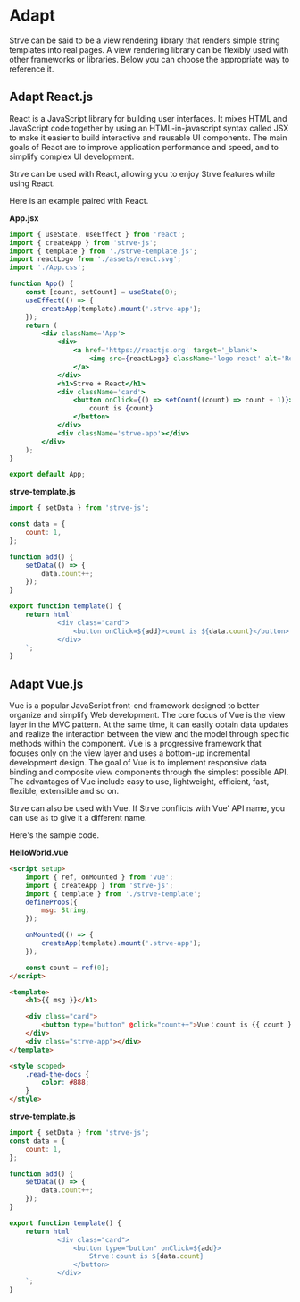 # Adapt

Strve can be said to be a view rendering library that renders simple string templates into real pages. A view rendering library can be flexibly used with other frameworks or libraries. Below you can choose the appropriate way to reference it.

## Adapt React.js

React is a JavaScript library for building user interfaces. It mixes HTML and JavaScript code together by using an HTML-in-javascript syntax called JSX to make it easier to build interactive and reusable UI components. The main goals of React are to improve application performance and speed, and to simplify complex UI development.

Strve can be used with React, allowing you to enjoy Strve features while using React.

Here is an example paired with React.

**App.jsx**

```jsx
import { useState, useEffect } from 'react';
import { createApp } from 'strve-js';
import { template } from './strve-template.js';
import reactLogo from './assets/react.svg';
import './App.css';

function App() {
	const [count, setCount] = useState(0);
	useEffect(() => {
		createApp(template).mount('.strve-app');
	});
	return (
		<div className='App'>
			<div>
				<a href='https://reactjs.org' target='_blank'>
					<img src={reactLogo} className='logo react' alt='React logo' />
				</a>
			</div>
			<h1>Strve + React</h1>
			<div className='card'>
				<button onClick={() => setCount((count) => count + 1)}>
					count is {count}
				</button>
			</div>
			<div className='strve-app'></div>
		</div>
	);
}

export default App;
```

**strve-template.js**

```js
import { setData } from 'strve-js';

const data = {
	count: 1,
};

function add() {
	setData(() => {
		data.count++;
	});
}

export function template() {
	return html`
			<div class="card">
				<button onClick=${add}>count is ${data.count}</button>
			</div>
	`;
}
```

## Adapt Vue.js

Vue is a popular JavaScript front-end framework designed to better organize and simplify Web development. The core focus of Vue is the view layer in the MVC pattern. At the same time, it can easily obtain data updates and realize the interaction between the view and the model through specific methods within the component. Vue is a progressive framework that focuses only on the view layer and uses a bottom-up incremental development design. The goal of Vue is to implement responsive data binding and composite view components through the simplest possible API. The advantages of Vue include easy to use, lightweight, efficient, fast, flexible, extensible and so on.

Strve can also be used with Vue. If Strve conflicts with Vue' API name, you can use `as` to give it a different name.

Here's the sample code.

**HelloWorld.vue**

```html
<script setup>
	import { ref, onMounted } from 'vue';
	import { createApp } from 'strve-js';
	import { template } from './strve-template';
	defineProps({
		msg: String,
	});

	onMounted(() => {
		createApp(template).mount('.strve-app');
	});

	const count = ref(0);
</script>

<template>
	<h1>{{ msg }}</h1>

	<div class="card">
		<button type="button" @click="count++">Vue：count is {{ count }}</button>
	</div>
	<div class="strve-app"></div>
</template>

<style scoped>
	.read-the-docs {
		color: #888;
	}
</style>
```

**strve-template.js**

```js
import { setData } from 'strve-js';
const data = {
	count: 1,
};

function add() {
	setData(() => {
		data.count++;
	});
}

export function template() {
	return html`
			<div class="card">
				<button type="button" onClick=${add}>
					Strve：count is ${data.count}
				</button>
			</div>
	`;
}
```
